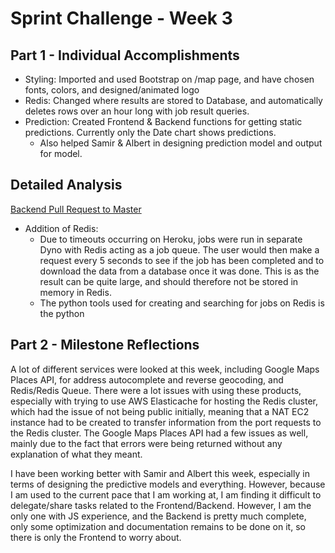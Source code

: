 # Sprint Challenge - Week 3

## Part 1 - Individual Accomplishments

- Styling: Imported and used Bootstrap on /map page, and have chosen fonts, colors, and designed/animated logo
- Redis: Changed where results are stored to Database, and automatically deletes rows over an hour long with job result queries.
- Prediction: Created Frontend & Backend functions for getting static predictions. Currently only the Date chart shows predictions.
  - Also helped Samir & Albert in designing prediction model and output for model.

## Detailed Analysis

[Backend Pull Request to Master](https://github.com/labs12-crime-statistics/Backend/pull/39)

- Addition of Redis:
  - Due to timeouts occurring on Heroku, jobs were run in separate Dyno with Redis acting as a job queue. The user would then make a
    request every 5 seconds to see if the job has been completed and to download the data from a database once it was done. This is
    as the result can be quite large, and should therefore not be stored in memory in Redis.
  - The python tools used for creating and searching for jobs on Redis is the python 

## Part 2 - Milestone Reflections

A lot of different services were looked at this week, including Google Maps Places API, for address autocomplete and reverse geocoding,
and Redis/Redis Queue. There were a lot issues with using these products, especially with trying to use AWS Elasticache for hosting the
Redis cluster, which had the issue of not being public initially, meaning that a NAT EC2 instance had to be created to transfer
information from the port requests to the Redis cluster. The Google Maps Places API had a few issues as well, mainly due to the fact that
errors were being returned without any explanation of what they meant.

I have been working better with Samir and Albert this week, especially in terms of designing the predictive models and everything. However,
because I am used to the current pace that I am working at, I am finding it difficult to delegate/share tasks related to the
Frontend/Backend. However, I am the only one with JS experience, and the Backend is pretty much complete, only some optimization and
documentation remains to be done on it, so there is only the Frontend to worry about.
